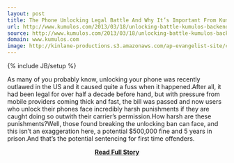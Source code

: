 ```yaml
---
layout: post
title: The Phone Unlocking Legal Battle And Why It’s Important From Kumulos Backend as a Service
url: http://www.kumulos.com/2013/03/18/unlocking-battle-kumulos-backend-as-a-service/
source: http://www.kumulos.com/2013/03/18/unlocking-battle-kumulos-backend-as-a-service/
domain: www.kumulos.com
image: http://kinlane-productions.s3.amazonaws.com/ap-evangelist-site/curated/screenshots/6955_www_kumulos_com.png
---
```

{% include JB/setup %}<p>As many of you probably know, unlocking your phone was recently outlawed in the US and it caused quite a fuss when it happened.After all, it had been legal for over half a decade before hand, but with pressure from mobile providers coming thick and fast, the bill was passed and now users who unlock their phones face incredibly harsh punishments if they are caught doing so outwith their carrier’s permission.How harsh are these punishments?Well, those found breaking the unlocking ban can face, and this isn’t an exaggeration here, a potential $500,000 fine and 5 years in prison.And that’s the potential sentencing for first time offenders.</p>
<center><p><a href="http://www.kumulos.com/2013/03/18/unlocking-battle-kumulos-backend-as-a-service/" style='padding:25px; font-sze:18px; font-weight: bold;'>Read Full Story</a></p></center>
